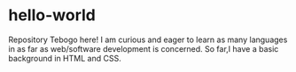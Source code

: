 # hello-world
Repository
Tebogo here!
I am curious and eager to learn as many languages in as far as web/software development is concerned.
So far,I have a basic background in HTML and CSS.
